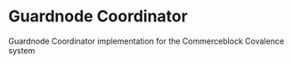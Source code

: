 # Guardnode Coordinator

Guardnode Coordinator implementation for the Commerceblock Covalence system
